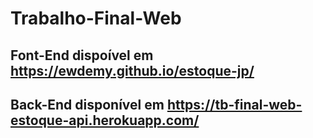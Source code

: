 # Trabalho-Final-Web

## Font-End dispoível em https://ewdemy.github.io/estoque-jp/

## Back-End disponível em https://tb-final-web-estoque-api.herokuapp.com/
